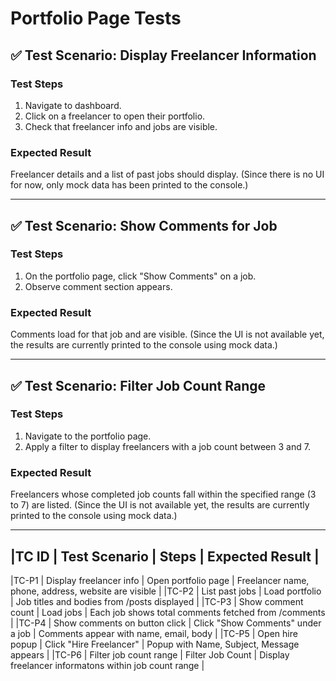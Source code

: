 # Portfolio Page Tests

## ✅ Test Scenario: Display Freelancer Information

### Test Steps
1. Navigate to dashboard.
2. Click on a freelancer to open their portfolio.
3. Check that freelancer info and jobs are visible.

### Expected Result
Freelancer details and a list of past jobs should display. (Since there is no UI for now, only mock data has been printed to the console.)

---

## ✅ Test Scenario: Show Comments for Job

### Test Steps
1. On the portfolio page, click "Show Comments" on a job.
2. Observe comment section appears.

### Expected Result
Comments load for that job and are visible. (Since the UI is not available yet, the results are currently printed to the console using mock data.)

---

## ✅ Test Scenario: Filter Job Count Range

### Test Steps
1. Navigate to the portfolio page.
2. Apply a filter to display freelancers with a job count between 3 and 7.

### Expected Result
Freelancers whose completed job counts fall within the specified range (3 to 7) are listed.
(Since the UI is not available yet, the results are currently printed to the console using mock data.)

---

## |TC ID | Test Scenario                 | Steps                             | Expected Result                                       |
   |TC-P1 | Display freelancer info       | Open portfolio page               | Freelancer name, phone, address, website are visible  |
   |TC-P2 | List past jobs                | Load portfolio                    | Job titles and bodies from /posts displayed           |
   |TC-P3 | Show comment count            | Load jobs                         | Each job shows total comments fetched from /comments  |
   |TC-P4 | Show comments on button click | Click "Show Comments" under a job | Comments appear with name, email, body                |
   |TC-P5 | Open hire popup               | Click "Hire Freelancer"           | Popup with Name, Subject, Message appears             |
   |TC-P6 | Filter job count range        | Filter Job Count                  | Display freelancer informatons within job count range |
